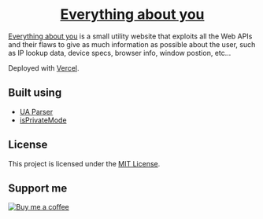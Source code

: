 <div align="center">
  <a href="https://everythingaboutyou.now.sh"><h1>Everything about you</h1></a>
</div>

[Everything about you](https://everythingaboutyou.now.sh) is a small utility website that exploits all the Web APIs and their flaws to give as much information as possible about the user, such as IP lookup data, device specs, browser info, window postion, etc...

Deployed with [Vercel](https://vercel.com).

## Built using

- [UA Parser](https://www.npmjs.com/package/ua-parser-js)
- [isPrivateMode](https://gist.github.com/jherax/a81c8c132d09cc354a0e2cb911841ff1)

## License

This project is licensed under the [MIT License](https://github.com/WebLasagna/everythingaboutyou/blob/master/LICENSE).

## Support me
[![Buy me a coffee](https://cdn.buymeacoffee.com/buttons/lato-orange.png)](https://www.buymeacoffee.com/octave)